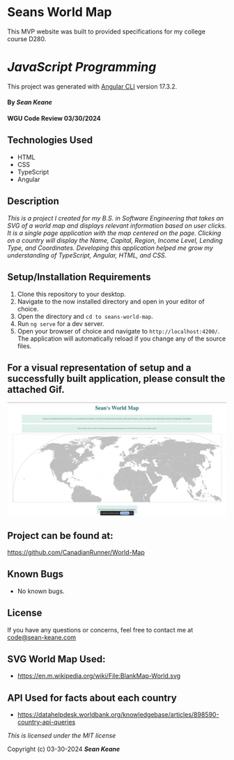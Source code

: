 # Seans World Map

This MVP website was built to provided specifications for my college course D280.

# _JavaScript Programming_

This project was generated with [Angular CLI](https://github.com/angular/angular-cli) version 17.3.2.

#### By _**Sean Keane**_

#### WGU Code Review 03/30/2024

## Technologies Used

* HTML
* CSS
* TypeScript
* Angular


## Description
_This is a project I created for my B.S. in Software Engineering that takes an SVG of a world map and displays relevant information based on user clicks.  It is a single page application with the map centered on the page.   Clicking on a country will display the Name, Capital, Region, Income Level, Lending Type, and Coordinates.  Developing this application helped me grow my understanding of TypeScript, Angular, HTML, and CSS._


## Setup/Installation Requirements

1) Clone this repository to your desktop.
2) Navigate to the now installed directory and open in your editor of choice.
3) Open the directory and `cd to seans-world-map`.
4) Run `ng serve` for a dev server. 
5) Open your browser of choice and navigate to `http://localhost:4200/`. The application will automatically reload if you change any of the source files.

## For a visual representation of setup and a successfully built application, please consult the attached Gif.

![BuiltApp](Working-App.gif)

## Project can be found at:
https://github.com/CanadianRunner/World-Map

## Known Bugs

* No known bugs.

## License

If you have any questions or concerns, feel free to contact me at code@sean-keane.com

## SVG World Map Used:

* https://en.m.wikipedia.org/wiki/File:BlankMap-World.svg

## API Used for facts about each country

* https://datahelpdesk.worldbank.org/knowledgebase/articles/898590-country-api-queries

*This is licensed under the MIT license*

Copyright (c) 03-30-2024 **_Sean Keane_**
